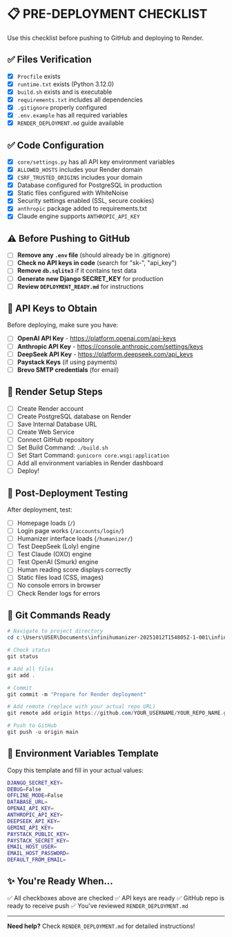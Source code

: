 # 📋 PRE-DEPLOYMENT CHECKLIST

Use this checklist before pushing to GitHub and deploying to Render.

## ✅ Files Verification

- [x] `Procfile` exists
- [x] `runtime.txt` exists (Python 3.12.0)
- [x] `build.sh` exists and is executable
- [x] `requirements.txt` includes all dependencies
- [x] `.gitignore` properly configured
- [x] `.env.example` has all required variables
- [x] `RENDER_DEPLOYMENT.md` guide available

## ✅ Code Configuration

- [x] `core/settings.py` has all API key environment variables
- [x] `ALLOWED_HOSTS` includes your Render domain
- [x] `CSRF_TRUSTED_ORIGINS` includes your domain
- [x] Database configured for PostgreSQL in production
- [x] Static files configured with WhiteNoise
- [x] Security settings enabled (SSL, secure cookies)
- [x] `anthropic` package added to requirements.txt
- [x] Claude engine supports `ANTHROPIC_API_KEY`

## ⚠️ Before Pushing to GitHub

- [ ] **Remove any `.env` file** (should already be in .gitignore)
- [ ] **Check no API keys in code** (search for "sk-", "api_key")
- [ ] **Remove `db.sqlite3`** if it contains test data
- [ ] **Generate new Django SECRET_KEY** for production
- [ ] **Review `DEPLOYMENT_READY.md`** for instructions

## 🔑 API Keys to Obtain

Before deploying, make sure you have:

- [ ] **OpenAI API Key** - https://platform.openai.com/api-keys
- [ ] **Anthropic API Key** - https://console.anthropic.com/settings/keys
- [ ] **DeepSeek API Key** - https://platform.deepseek.com/api_keys
- [ ] **Paystack Keys** (if using payments)
- [ ] **Brevo SMTP credentials** (for email)

## 🚀 Render Setup Steps

- [ ] Create Render account
- [ ] Create PostgreSQL database on Render
- [ ] Save Internal Database URL
- [ ] Create Web Service
- [ ] Connect GitHub repository
- [ ] Set Build Command: `./build.sh`
- [ ] Set Start Command: `gunicorn core.wsgi:application`
- [ ] Add all environment variables in Render dashboard
- [ ] Deploy!

## 🧪 Post-Deployment Testing

After deployment, test:

- [ ] Homepage loads (`/`)
- [ ] Login page works (`/accounts/login/`)
- [ ] Humanizer interface loads (`/humanizer/`)
- [ ] Test DeepSeek (Loly) engine
- [ ] Test Claude (OXO) engine
- [ ] Test OpenAI (Smurk) engine
- [ ] Human reading score displays correctly
- [ ] Static files load (CSS, images)
- [ ] No console errors in browser
- [ ] Check Render logs for errors

## 📝 Git Commands Ready

```powershell
# Navigate to project directory
cd c:\Users\USER\Documents\infinihumanizer-20251012T154805Z-1-001\infinihumanizer

# Check status
git status

# Add all files
git add .

# Commit
git commit -m "Prepare for Render deployment"

# Add remote (replace with your actual repo URL)
git remote add origin https://github.com/YOUR_USERNAME/YOUR_REPO_NAME.git

# Push to GitHub
git push -u origin main
```

## 🎯 Environment Variables Template

Copy this template and fill in your actual values:

```bash
DJANGO_SECRET_KEY=
DEBUG=False
OFFLINE_MODE=False
DATABASE_URL=
OPENAI_API_KEY=
ANTHROPIC_API_KEY=
DEEPSEEK_API_KEY=
GEMINI_API_KEY=
PAYSTACK_PUBLIC_KEY=
PAYSTACK_SECRET_KEY=
EMAIL_HOST_USER=
EMAIL_HOST_PASSWORD=
DEFAULT_FROM_EMAIL=
```

## ✨ You're Ready When...

✅ All checkboxes above are checked
✅ API keys are ready
✅ GitHub repo is ready to receive push
✅ You've reviewed `RENDER_DEPLOYMENT.md`

---

**Need help?** Check `RENDER_DEPLOYMENT.md` for detailed instructions!

